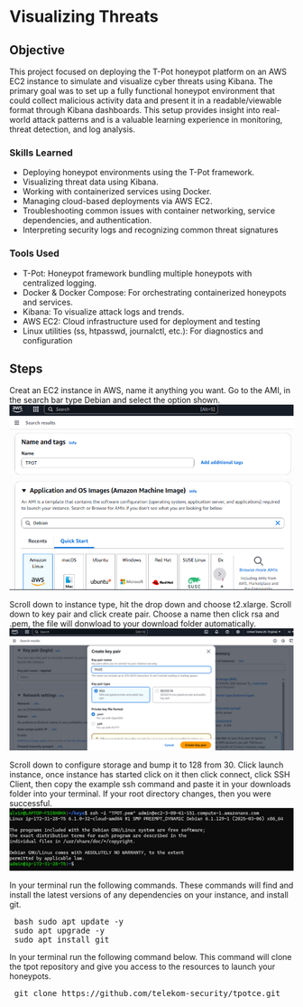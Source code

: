 # Visualizing Threats

## Objective

This project focused on deploying the T-Pot honeypot platform on an AWS EC2 instance to simulate and visualize cyber threats using Kibana. The primary goal was to set up a fully functional honeypot environment that could collect malicious activity data and present it in a readable/viewable format through Kibana dashboards. This setup provides insight into real-world attack patterns and is a valuable learning experience in monitoring, threat detection, and log analysis.

### Skills Learned

- Deploying honeypot environments using the T-Pot framework.
- Visualizing threat data using Kibana.
- Working with containerized services using Docker.
- Managing cloud-based deployments via AWS EC2.
- Troubleshooting common issues with container networking, service dependencies, and authentication.
- Interpreting security logs and recognizing common threat signatures
 

### Tools Used

- T-Pot: Honeypot framework bundling multiple honeypots with centralized logging.
- Docker & Docker Compose: For orchestrating containerized honeypots and services.
- Kibana: To visualize attack logs and trends.
- AWS EC2: Cloud infrastructure used for deployment and testing
- Linux utilities (ss, htpasswd, journalctl, etc.): For diagnostics and configuration

## Steps

Creat an EC2 instance in AWS, name it anything you want. Go to the AMI, in the search bar type Debian and select the option shown.
![Kibana Screenshot](https://github.com/Alvin-Janton/Visualizing-Threats/blob/main/images/Screenshot%202025-07-04%20165144.png?raw=true)

Scroll down to instance type, hit the drop down and choose t2.xlarge. Scroll down to key pair and click create pair. Choose a name then click rsa and .pem, the file will donwload to your download folder automatically.
![Kibana Screenshot](https://github.com/Alvin-Janton/Visualizing-Threats/blob/main/images/Screenshot%202025-07-04%20165600.png?raw=true)

Scroll down to configure storage and bump it to 128 from 30. Click launch instance, once instance has started click on it then click connect, click SSH Client, then copy the example ssh command and paste it in your downloads folder into your terminal. If your root directory changes, then you were successful.
![Kibana Screenshot](https://github.com/Alvin-Janton/Visualizing-Threats/blob/main/images/Screenshot%202025-07-04%20184807.png?raw=true)

In your terminal run the following commands. These commands will find and install the latest versions of any dependencies on your instance, and install git.
<pre> bash sudo apt update -y 
 sudo apt upgrade -y 
 sudo apt install git  
</pre>

In your terminal run the following command below. This command will clone the tpot repository and give you access to the resources to launch your honeypots.
<pre>
 git clone https://github.com/telekom-security/tpotce.git
</pre>
